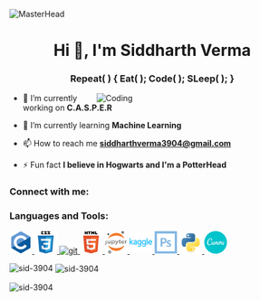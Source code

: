 ![MasterHead](https://visme.co/blog/wp-content/uploads/2020/03/animation-software-header-wide.gif)
<h1 align="center">Hi 👋, I'm Siddharth Verma</h1>
<h3 align="center">Repeat( ) { Eat( ); Code( ); SLeep( ); }</h3>
<img  align="right" alt="Coding" width="350" src="https://i.pinimg.com/originals/e8/f4/53/e8f453469a3ec97ecd354df465d73913.gif">

- 🔭 I’m currently working on **C.A.S.P.E.R**

- 🌱 I’m currently learning **Machine Learning**

- 📫 How to reach me **siddharthverma3904@gmail.com**

- ⚡ Fun fact **I believe in Hogwarts and I'm a PotterHead**

<h3 align="left">Connect with me:</h3>
<p align="left">
</p>

<h3 align="left">Languages and Tools:</h3>
<p align="left"> <a href="https://www.cprogramming.com/" target="_blank" rel="noreferrer"> <img src="https://raw.githubusercontent.com/devicons/devicon/master/icons/c/c-original.svg" alt="c" width="40" height="40"/> </a> <a href="https://www.w3schools.com/css/" target="_blank" rel="noreferrer"> <img src="https://raw.githubusercontent.com/devicons/devicon/master/icons/css3/css3-original-wordmark.svg" alt="css3" width="40" height="40"/> </a> <a href="https://git-scm.com/" target="_blank" rel="noreferrer"> <img src="https://www.vectorlogo.zone/logos/git-scm/git-scm-icon.svg" alt="git" width="40" height="40"/> </a> <a href="https://www.w3.org/html/" target="_blank" rel="noreferrer"> <img src="https://raw.githubusercontent.com/devicons/devicon/master/icons/html5/html5-original-wordmark.svg" alt="html5" width="40" height="40"/> </a> <a href="https://jupyter.org/" target="_blank" rel="noreferrer"> <img src="https://raw.githubusercontent.com/devicons/devicon/master/icons/jupyter/jupyter-original-wordmark.svg" alt="photoshop" width="40" height="40"/> </a> <a href="https://www.kaggle.com/en" target="_blank" rel="noreferrer"> <img src="https://raw.githubusercontent.com/devicons/devicon/master/icons/kaggle/kaggle-original-wordmark.svg" alt="photoshop" width="40" height="40"/> </a> <a href="https://www.photoshop.com/en" target="_blank" rel="noreferrer"> <img src="https://raw.githubusercontent.com/devicons/devicon/master/icons/photoshop/photoshop-line.svg" alt="photoshop" width="40" height="40"/> </a> <a href="https://www.python.org" target="_blank" rel="noreferrer"> <img src="https://raw.githubusercontent.com/devicons/devicon/master/icons/python/python-original.svg" alt="python" width="40" height="40"/> </a> <a href="https://www.canva.com/en" target="_blank" rel="noreferrer"> <img src="https://raw.githubusercontent.com/devicons/devicon/master/icons/canva/canva-original.svg" alt="photoshop" width="40" height="40"/> </a> </p>

<p><img align="left" src="https://github-readme-stats.vercel.app/api/top-langs?username=sid-3904&show_icons=true&locale=en&layout=compact" alt="sid-3904" /></p>

<p>&nbsp;<img align="center" src="https://github-readme-stats.vercel.app/api?username=sid-3904&show_icons=true&locale=en" alt="sid-3904" /></p>

<p><img align="center" src="https://github-readme-streak-stats.herokuapp.com/?user=sid-3904&" alt="sid-3904" /></p>
